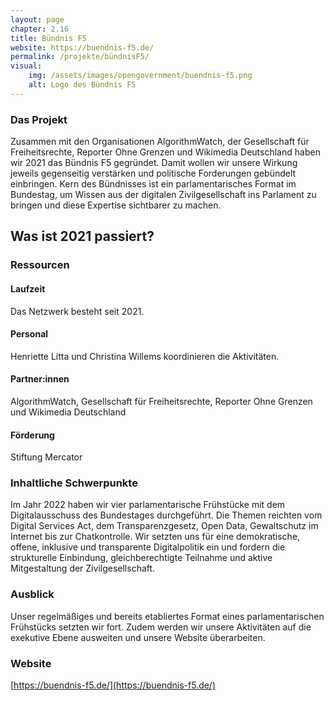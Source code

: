 ```yaml
---
layout: page
chapter: 2.16
title: Bündnis F5
website: https://buendnis-f5.de/
permalink: /projekte/bündnisF5/
visual:
    img: /assets/images/opengovernment/buendnis-f5.png
    alt: Logo des Bündnis F5
---
```


### Das Projekt

Zusammen mit den Organisationen AlgorithmWatch, der Gesellschaft für Freiheitsrechte, Reporter Ohne Grenzen und Wikimedia Deutschland haben wir 2021 das Bündnis F5 gegründet. Damit wollen wir unsere Wirkung jeweils gegenseitig verstärken und politische Forderungen gebündelt einbringen. Kern des Bündnisses ist ein parlamentarisches Format im Bundestag, um Wissen aus der digitalen Zivilgesellschaft ins Parlament zu bringen und diese Expertise sichtbarer zu machen.

## Was ist 2021 passiert?

### Ressourcen

#### Laufzeit
Das Netzwerk besteht seit 2021.

#### Personal 
Henriette Litta und Christina Willems koordinieren die Aktivitäten.

#### Partner:innen
AlgorithmWatch, Gesellschaft für Freiheitsrechte, Reporter Ohne Grenzen und Wikimedia Deutschland

#### Förderung
Stiftung Mercator

### Inhaltliche Schwerpunkte

Im Jahr 2022 haben wir vier parlamentarische Frühstücke mit dem Digitalausschuss des Bundestages durchgeführt. Die Themen reichten vom Digital Services Act, dem Transparenzgesetz, Open Data, Gewaltschutz im Internet bis zur Chatkontrolle. Wir setzten uns für eine demokratische, offene, inklusive und transparente Digitalpolitik ein und fordern die strukturelle Einbindung, gleichberechtigte Teilnahme und aktive Mitgestaltung der Zivilgesellschaft.

### Ausblick

Unser regelmäßiges und bereits etabliertes Format eines parlamentarischen Frühstücks setzten wir fort. Zudem werden wir unsere Aktivitäten auf die exekutive Ebene ausweiten und unsere Website überarbeiten.

### Website

[https://buendnis-f5.de/](https://buendnis-f5.de/)
